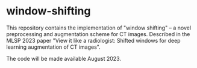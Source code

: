 # window-shifting
This repository contains the implementation of "window shifting" – a novel preprocessing and augmentation scheme for CT images. Described in the MLSP 2023 paper "View it like a radiologist: Shifted windows for deep learning augmentation of CT images".

The code will be made available August 2023.
